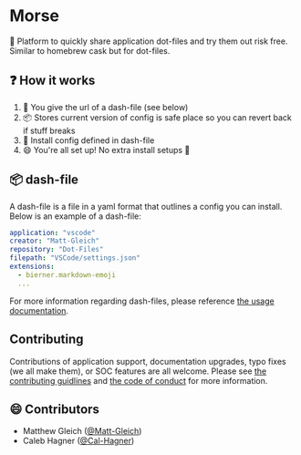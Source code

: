 # Morse

🚀 Platform to quickly share application dot-files and try them out risk free. Similar to homebrew cask but for dot-files.

## ❓ How it works

1. 🤝 You give the url of a dash-file (see below)
2. 📦 Stores current version of config is safe place so you can revert back if stuff breaks
3. 🚀 Install config defined in dash-file
4. 😄 You're all set up! No extra install setups 🙌

## 📦 dash-file

A dash-file is a file in a yaml format that outlines a config you can install. Below is an example of a dash-file:

```yml
application: "vscode"
creator: "Matt-Gleich"
repository: "Dot-Files"
filepath: "VSCode/settings.json"
extensions:
  - bierner.markdown-emoji
  ...
```

For more information regarding dash-files, please reference [the usage documentation](docs/USAGE.md).

## Contributing

Contributions of application support, documentation upgrades, typo fixes (we all make them), or SOC features are all welcome. Please see [the contributing guidlines](docs/CONTRIBUTING.md) and [the code of conduct](docs/CODE_OF_CONDUCT.md) for more information.

## 😄 Contributors

- Matthew Gleich ([@Matt-Gleich](https://github.com/Matt-Gleich))
- Caleb Hagner ([@Cal-Hagner](https://github.com/Cal-Hagner))
